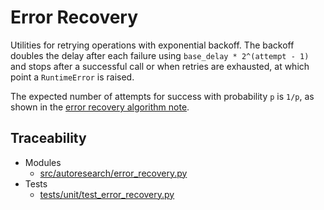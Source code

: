 # Error Recovery

Utilities for retrying operations with exponential backoff. The backoff
doubles the delay after each failure using `base_delay * 2^(attempt - 1)` and
stops after a successful call or when retries are exhausted, at which point a
`RuntimeError` is raised.

The expected number of attempts for success with probability `p` is `1/p`, as
shown in the [error recovery algorithm note][alg].

## Traceability

- Modules
  - [src/autoresearch/error_recovery.py][m1]
- Tests
  - [tests/unit/test_error_recovery.py][t1]

[m1]: ../../src/autoresearch/error_recovery.py
[t1]: ../../tests/unit/test_error_recovery.py
[alg]: ../algorithms/error_recovery.md
